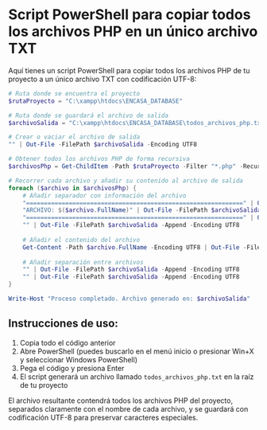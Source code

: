 # Script PowerShell para copiar todos los archivos PHP en un único archivo TXT

Aquí tienes un script PowerShell para copiar todos los archivos PHP de tu proyecto a un único archivo TXT con codificación UTF-8:

```powershell
# Ruta donde se encuentra el proyecto
$rutaProyecto = "C:\xampp\htdocs\ENCASA_DATABASE"

# Ruta donde se guardará el archivo de salida
$archivoSalida = "C:\xampp\htdocs\ENCASA_DATABASE\todos_archivos_php.txt"

# Crear o vaciar el archivo de salida
"" | Out-File -FilePath $archivoSalida -Encoding UTF8

# Obtener todos los archivos PHP de forma recursiva
$archivosPhp = Get-ChildItem -Path $rutaProyecto -Filter "*.php" -Recurse

# Recorrer cada archivo y añadir su contenido al archivo de salida
foreach ($archivo in $archivosPhp) {
    # Añadir separador con información del archivo
    "=============================================================" | Out-File -FilePath $archivoSalida -Append -Encoding UTF8
    "ARCHIVO: $($archivo.FullName)" | Out-File -FilePath $archivoSalida -Append -Encoding UTF8
    "=============================================================" | Out-File -FilePath $archivoSalida -Append -Encoding UTF8
    "" | Out-File -FilePath $archivoSalida -Append -Encoding UTF8
    
    # Añadir el contenido del archivo
    Get-Content -Path $archivo.FullName -Encoding UTF8 | Out-File -FilePath $archivoSalida -Append -Encoding UTF8
    
    # Añadir separación entre archivos
    "" | Out-File -FilePath $archivoSalida -Append -Encoding UTF8
    "" | Out-File -FilePath $archivoSalida -Append -Encoding UTF8
}

Write-Host "Proceso completado. Archivo generado en: $archivoSalida"
```

## Instrucciones de uso:

1. Copia todo el código anterior
2. Abre PowerShell (puedes buscarlo en el menú inicio o presionar Win+X y seleccionar Windows PowerShell)
3. Pega el código y presiona Enter
4. El script generará un archivo llamado `todos_archivos_php.txt` en la raíz de tu proyecto

El archivo resultante contendrá todos los archivos PHP del proyecto, separados claramente con el nombre de cada archivo, y se guardará con codificación UTF-8 para preservar caracteres especiales.